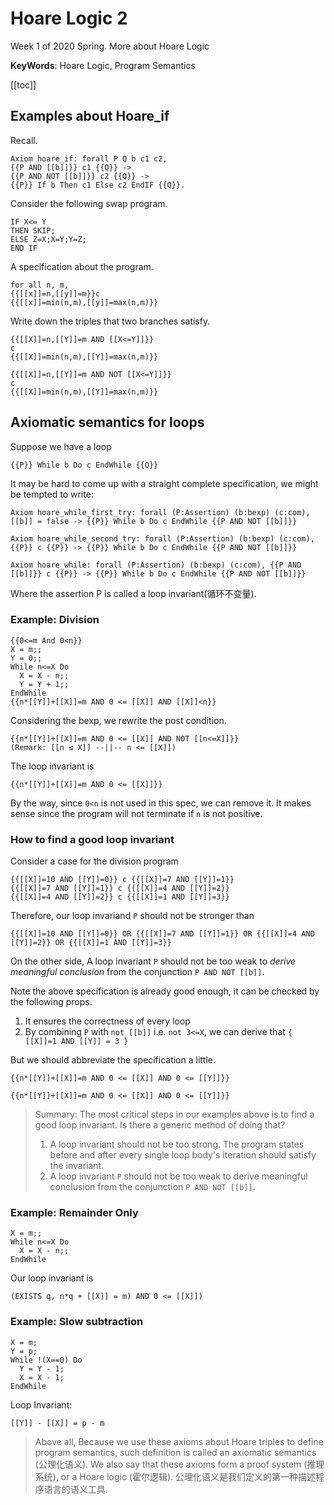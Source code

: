 # Hoare Logic 2

<!-----
title: 【Programming Language】Hoare Logic 2
url: pl-hoare2
date: 2020-03-05 08:02:32
tags: 
- Programming Language 

categories: 
- Courses

----->

Week 1 of 2020 Spring. More about Hoare Logic

**KeyWords**: Hoare Logic, Program Semantics

<!--more-->

[[toc]]

## Examples about Hoare_if

Recall.

```
Axiom hoare_if: forall P Q b c1 c2,
{{P AND [[b]]}} c1 {{Q}} ->
{{P AND NOT [[b]]}} c2 {{Q}} ->
{{P}} If b Then c1 Else c2 EndIF {{Q}}.
```

Consider the following swap program.

```
IF X<= Y
THEN SKIP;
ELSE Z=X;X=Y;Y=Z;
END IF
```

A specification about the program.

```
for all n, m, 
{{[[x]]=n,[[y]]=m}}c
{{[[x]]=min(n,m),[[y]]=max(n,m)}}
```

Write down the triples that two branches satisfy.

```
{{[[X]]=n,[[Y]]=m AND [[X<=Y]]}}
c
{{[[X]]=min(n,m),[[Y]]=max(n,m)}}
```

```
{{[[X]]=n,[[Y]]=m AND NOT [[X<=Y]]}}
c
{{[[X]]=min(n,m),[[Y]]=max(n,m)}}
```

## Axiomatic semantics for loops

Suppose we have a loop
```
{{P}} While b Do c EndWhile {{Q}}
```

It may be hard to come up with a straight complete specification, we might be tempted to write:

```
Axiom hoare_while_first_try: forall (P:Assertion) (b:bexp) (c:com), [[b]] = false -> {{P}} While b Do c EndWhile {{P AND NOT [[b]]}}
```

```
Axiom hoare_while_second_try: forall (P:Assertion) (b:bexp) (c:com), {{P}} c {{P}} -> {{P}} While b Do c EndWhile {{P AND NOT [[b]]}}
```

```
Axiom hoare_while: forall (P:Assertion) (b:bexp) (c:com), {{P AND [[b]]}} c {{P}} -> {{P}} While b Do c EndWhile {{P AND NOT [[b]]}}
```

Where the assertion P is called a loop invariant(循环不变量).

<!--
### Example: Reduce to Zero.

```
{{}}
While !(X==0) Do
X = X - 1
EndWhile
```
-->

### Example: Division
```
{{0<=m And 0<n}}
X = m;;
Y = 0;;
While n<=X Do
  X = X - n;;
  Y = Y + 1;;
EndWhile
{{n*[[Y]]+[[X]]=m AND 0 <= [[X]] AND [[X]]<n}}
```

Considering the bexp, we rewrite the post condition.
```
{{n*[[Y]]+[[X]]=m AND 0 <= [[X]] AND NOT [[n<=X]]}}
(Remark: [[n ≤ X]] --||-- n <= [[X]])
```

The loop invariant is
```
{{n*[[Y]]+[[X]]=m AND 0 <= [[X]]}}
```

By the way, since `0<n` is not used in this spec, we can remove it. It makes sense since the program will not terminate if `n` is not positive.

### How to find a good loop invariant

Consider a case for the division program
```
{{[[X]]=10 AND [[Y]]=0}} c {{[[X]]=7 AND [[Y]]=1}}
{{[[X]]=7 AND [[Y]]=1}} c {{[[X]]=4 AND [[Y]]=2}}
{{[[X]]=4 AND [[Y]]=2}} c {{[[X]]=1 AND [[Y]]=3}}
```

Therefore, our loop invariand `P` should not be stronger than
```
{{[[X]]=10 AND [[Y]]=0}} OR {{[[X]]=7 AND [[Y]]=1}} OR {{[[X]]=4 AND [[Y]]=2}} OR {{[[X]]=1 AND [[Y]]=3}}
```

On the other side,  A loop invariant `P` should not be too weak to _derive meaningful conclusion_ from the conjunction `P AND NOT [[b]]`.

Note the above specification is already good enough, it can be checked by the following props.
1. It ensures the correctness of every loop
2. By combining `P` with `not [[b]]` i.e. `not 3<=X`, we can derive that `{ [[X]]=1 AND [[Y]] = 3 }`

But we should abbreviate the specification a little.

```
{{n*[[Y]]+[[X]]=m AND 0 <= [[X]] AND 0 <= [[Y]]}}
```

```
{{n*[[Y]]+[[X]]=m AND 0 <= [[X]] AND 0 <= [[Y]]}}
```

> Summary: The most critical steps in our examples above is to find a good loop invariant. Is there a generic method of doing that?
> 1. A loop invariant should not be too strong. The program states before and after every single loop body's iteration should satisfy the invariant.
> 2. A loop invariant `P` should not be too weak to derive meaningful conclusion from the conjunction `P AND NOT [[b]]`.


### Example: Remainder Only
```
X = m;;
While n<=X Do
  X = X - n;;
EndWhile
```
Our loop invariant is
```
(EXISTS q, n*q + [[X]] = m) AND 0 <= [[X]])
```

### Example: Slow subtraction
```
X = m;
Y = p;
While !(X==0) Do
  Y = Y - 1;
  X = X - 1;
EndWhile
```
Loop Invariant:
```
[[Y]] - [[X]] = p - m
```

> Above all, Because we use these axioms about Hoare triples to define program semantics, such definition is called an axiomatic semantics (公理化语义). We also say that these axioms form a proof system (推理系统), or a Hoare logic (霍尔逻辑).
> 公理化语义是我们定义的第一种描述程序语言的语义工具.

